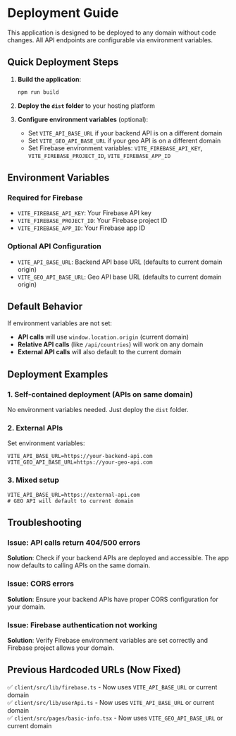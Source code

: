 # Deployment Guide

This application is designed to be deployed to any domain without code changes. All API endpoints are configurable via environment variables.

## Quick Deployment Steps

1. **Build the application**:
   ```bash
   npm run build
   ```

2. **Deploy the `dist` folder** to your hosting platform

3. **Configure environment variables** (optional):
   - Set `VITE_API_BASE_URL` if your backend API is on a different domain
   - Set `VITE_GEO_API_BASE_URL` if your geo API is on a different domain
   - Set Firebase environment variables: `VITE_FIREBASE_API_KEY`, `VITE_FIREBASE_PROJECT_ID`, `VITE_FIREBASE_APP_ID`

## Environment Variables

### Required for Firebase
- `VITE_FIREBASE_API_KEY`: Your Firebase API key
- `VITE_FIREBASE_PROJECT_ID`: Your Firebase project ID  
- `VITE_FIREBASE_APP_ID`: Your Firebase app ID

### Optional API Configuration
- `VITE_API_BASE_URL`: Backend API base URL (defaults to current domain origin)
- `VITE_GEO_API_BASE_URL`: Geo API base URL (defaults to current domain origin)

## Default Behavior

If environment variables are not set:
- **API calls** will use `window.location.origin` (current domain)
- **Relative API calls** (like `/api/countries`) will work on any domain
- **External API calls** will also default to the current domain

## Deployment Examples

### 1. Self-contained deployment (APIs on same domain)
No environment variables needed. Just deploy the `dist` folder.

### 2. External APIs
Set environment variables:
```env
VITE_API_BASE_URL=https://your-backend-api.com
VITE_GEO_API_BASE_URL=https://your-geo-api.com
```

### 3. Mixed setup
```env
VITE_API_BASE_URL=https://external-api.com
# GEO API will default to current domain
```

## Troubleshooting

### Issue: API calls return 404/500 errors
**Solution**: Check if your backend APIs are deployed and accessible. The app now defaults to calling APIs on the same domain.

### Issue: CORS errors
**Solution**: Ensure your backend APIs have proper CORS configuration for your domain.

### Issue: Firebase authentication not working  
**Solution**: Verify Firebase environment variables are set correctly and Firebase project allows your domain.

## Previous Hardcoded URLs (Now Fixed)
✅ `client/src/lib/firebase.ts` - Now uses `VITE_API_BASE_URL` or current domain  
✅ `client/src/lib/userApi.ts` - Now uses `VITE_API_BASE_URL` or current domain  
✅ `client/src/pages/basic-info.tsx` - Now uses `VITE_GEO_API_BASE_URL` or current domain
